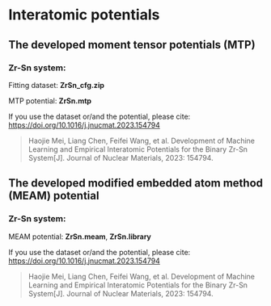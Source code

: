 # Interatomic potentials 
## The developed moment tensor potentials (MTP)

### Zr-Sn system:

Fitting dataset: **ZrSn_cfg.zip**

MTP potential: **ZrSn.mtp**  

If you use the dataset or/and the potential, please cite: <https://doi.org/10.1016/j.jnucmat.2023.154794>

> Haojie Mei, Liang Chen, Feifei Wang, et al. Development of Machine Learning and Empirical Interatomic Potentials for the Binary Zr-Sn System[J]. Journal of Nuclear Materials, 2023: 154794.

## The developed modified embedded atom method (MEAM) potential

### Zr-Sn system:

MEAM potential: **ZrSn.meam**, **ZrSn.library**

If you use the dataset or/and the potential, please cite: <https://doi.org/10.1016/j.jnucmat.2023.154794>

> Haojie Mei, Liang Chen, Feifei Wang, et al. Development of Machine Learning and Empirical Interatomic Potentials for the Binary Zr-Sn System[J]. Journal of Nuclear Materials, 2023: 154794.

